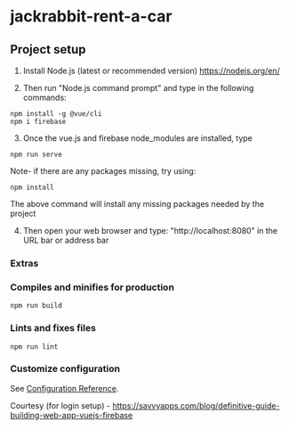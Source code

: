 # jackrabbit-rent-a-car

## Project setup

1) Install Node.js (latest or recommended version)
https://nodejs.org/en/

2) Then run "Node.js command prompt" and type in the following commands:
```
npm install -g @vue/cli
npm i firebase
```

3) Once the vue.js and firebase node_modules are installed, type
```
npm run serve
```
Note- if there are any packages missing, try using:
```
npm install
```
The above command will install any missing packages needed by the project


4) Then open your web browser and type: "http://localhost:8080" in the URL bar or address bar


### Extras
### Compiles and minifies for production
```
npm run build
```

### Lints and fixes files
```
npm run lint
```

### Customize configuration
See [Configuration Reference](https://cli.vuejs.org/config/).

Courtesy (for login setup) - https://savvyapps.com/blog/definitive-guide-building-web-app-vuejs-firebase 
